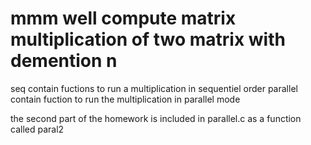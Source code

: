 # mmm well compute matrix multiplication of two matrix with demention n
seq contain fuctions to run a multiplication in sequentiel order
parallel contain fuction to run the multiplication in parallel mode

the second part of the homework is included in parallel.c as a function called paral2 
